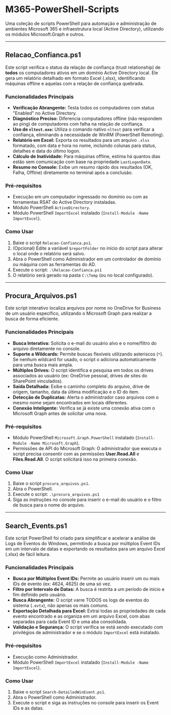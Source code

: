 # M365-PowerShell-Scripts

Uma coleção de scripts PowerShell para automação e administração de ambientes Microsoft 365 e infraestrutura local (Active Directory), utilizando os módulos Microsoft.Graph e outros.

---

## Relacao_Confianca.ps1

Este script verifica o status da relação de confiança (trust relationship) de **todos** os computadores ativos em um domínio Active Directory local. Ele gera um relatório detalhado em formato Excel (.xlsx), identificando máquinas offline e aquelas com a relação de confiança quebrada.

### Funcionalidades Principais
- **Verificação Abrangente:** Testa todos os computadores com status "Enabled" no Active Directory.
- **Diagnóstico Preciso:** Diferencia computadores offline (não respondem ao ping) de computadores com falha na relação de confiança.
- **Uso de `nltest.exe`:** Utiliza o comando nativo `nltest` para verificar a confiança, eliminando a necessidade de WinRM (PowerShell Remoting).
- **Relatório em Excel:** Exporta os resultados para um arquivo `.xlsx` formatado, com data e hora no nome, incluindo colunas para status, detalhes e data do último logon.
- **Cálculo de Inatividade:** Para máquinas offline, estima há quantos dias estão sem comunicação com base na propriedade `LastLogonDate`.
- **Resumo no Console:** Exibe um resumo rápido dos resultados (OK, Falha, Offline) diretamente no terminal após a conclusão.

### Pré-requisitos
- Execução em um computador ingressado no domínio ou com as ferramentas RSAT do Active Directory instaladas.
- Módulo PowerShell `ActiveDirectory`.
- Módulo PowerShell `ImportExcel` instalado (`Install-Module -Name ImportExcel`).

### Como Usar
1.  Baixe o script `Relacao-Confianca.ps1`.
2.  (Opcional) Edite a variável `$reportFolder` no início do script para alterar o local onde o relatório será salvo.
3.  Abra o PowerShell como Administrador em um controlador de domínio ou máquina com as ferramentas do AD.
4.  Execute o script: `.\Relacao-Confianca.ps1`
5.  O relatório será gerado na pasta `C:\Temp` (ou no local configurado).

---

## Procura_Arquivos.ps1

Este script interativo localiza arquivos por nome no OneDrive for Business de um usuário específico, utilizando o Microsoft Graph para realizar a busca de forma eficiente.

### Funcionalidades Principais
- **Busca Interativa:** Solicita o e-mail do usuário alvo e o nome/filtro do arquivo diretamente no console.
- **Suporte a Wildcards:** Permite buscas flexíveis utilizando asteriscos (`*`). Se nenhum wildcard for usado, o script o adiciona automaticamente para uma busca mais ampla.
- **Múltiplos Drives:** O script identifica e pesquisa em todos os drives associados ao usuário (ex: OneDrive pessoal, drives de sites do SharePoint vinculados).
- **Saída Detalhada:** Exibe o caminho completo do arquivo, drive de origem, tamanho, data da última modificação e o ID do item.
- **Detecção de Duplicatas:** Alerta o administrador caso arquivos com o mesmo nome sejam encontrados em locais diferentes.
- **Conexão Inteligente:** Verifica se já existe uma conexão ativa com o Microsoft Graph antes de solicitar uma nova.

### Pré-requisitos
- Módulo PowerShell `Microsoft.Graph.PowerShell` instalado (`Install-Module -Name Microsoft.Graph`).
- Permissões de API do Microsoft Graph: O administrador que executa o script precisa consentir com as permissões **User.Read.All** e **Files.Read.All**. O script solicitará isso na primeira conexão.

### Como Usar
1.  Baixe o script `procura_arquivos.ps1`.
2.  Abra o PowerShell.
3.  Execute o script: `.\procura_arquivos.ps1`
4.  Siga as instruções no console para inserir o e-mail do usuário e o filtro de busca para o nome do arquivo.

---

## Search_Events.ps1

Este script PowerShell foi criado para simplificar e acelerar a análise de Logs de Eventos do Windows, permitindo a busca por múltiplos Event IDs em um intervalo de datas e exportando os resultados para um arquivo Excel (.xlsx) de fácil leitura.

### Funcionalidades Principais
- **Busca por Múltiplos Event IDs:** Permite ao usuário inserir um ou mais IDs de evento (ex: 4624, 4625) de uma só vez.
- **Filtro por Intervalo de Datas:** A busca é restrita a um período de início e fim definido pelo usuário.
- **Busca Abrangente:** O script varre TODOS os logs de eventos do sistema (`.evtx`), não apenas os mais comuns.
- **Exportação Detalhada para Excel:** Extrai todas as propriedades de cada evento encontrado e as organiza em um arquivo Excel, com abas separadas para cada Event ID e uma aba consolidada.
- **Validação e Segurança:** O script verifica se está sendo executado com privilégios de administrador e se o módulo `ImportExcel` está instalado.

### Pré-requisitos
- Execução como Administrador.
- Módulo PowerShell `ImportExcel` instalado (`Install-Module -Name ImportExcel`).

### Como Usar
1.  Baixe o script `Search-DetailedWinEvent.ps1`.
2.  Abra o PowerShell como Administrador.
3.  Execute o script e siga as instruções no console para inserir os Event IDs e as datas.
